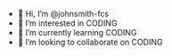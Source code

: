 - 👋 Hi, I’m @johnsmith-fcs
- 👀 I’m interested in CODING
- 🌱 I’m currently learning CODING
- 💞️ I’m looking to collaborate on CODING

<!---
johnsmith-fcs/johnsmith-fcs is a ✨ special ✨ repository because its `README.md` (this file) appears on your GitHub profile.
You can click the Preview link to take a look at your changes.
--->
